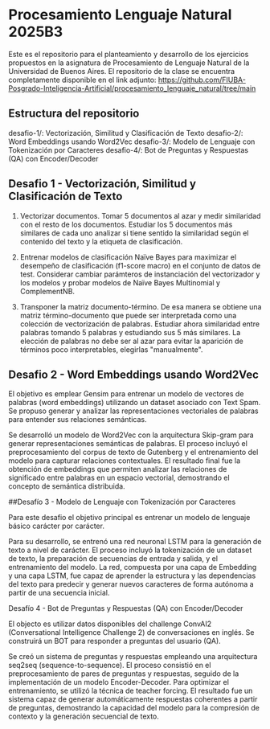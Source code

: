 # Procesamiento Lenguaje Natural 2025B3

Este es el repositorio para el planteamiento y desarrollo de los ejercicios propuestos en la asignatura de Procesamiento de Lenguaje Natural de la Universidad de Buenos Aires.
El repositorio de la clase se encuentra completamente disponible en el link adjunto: https://github.com/FIUBA-Posgrado-Inteligencia-Artificial/procesamiento_lenguaje_natural/tree/main 

## Estructura del repositorio

desafio-1/: Vectorización, Similitud y Clasificación de Texto
desafio-2/: Word Embeddings usando Word2Vec
desafio-3/: Modelo de Lenguaje con Tokenización por Caracteres
desafio-4/: Bot de Preguntas y Respuestas (QA) con Encoder/Decoder

## Desafio 1 - Vectorización, Similitud y Clasificación de Texto

1. Vectorizar documentos. Tomar 5 documentos al azar y medir similaridad con el resto de los documentos. Estudiar los 5 documentos más similares de cada uno analizar si tiene sentido la similaridad según el contenido del texto y la etiqueta de clasificación.

2. Entrenar modelos de clasificación Naïve Bayes para maximizar el desempeño de clasificación (f1-score macro) en el conjunto de datos de test. Considerar cambiar parámteros de instanciación del vectorizador y los modelos y probar modelos de Naïve Bayes Multinomial y ComplementNB.

3. Transponer la matriz documento-término. De esa manera se obtiene una matriz término-documento que puede ser interpretada como una colección de vectorización de palabras. Estudiar ahora similaridad entre palabras tomando 5 palabras y estudiando sus 5 más similares. La elección de palabras no debe ser al azar para evitar la aparición de términos poco interpretables, elegirlas "manualmente".

## Desafio 2 - Word Embeddings usando Word2Vec

El objetivo es emplear Gensim para entrenar un modelo de vectores de palabras (word embeddings) utilizando un dataset asociado con Text Spam. Se propuso generar y analizar las representaciones vectoriales de palabras para entender sus relaciones semánticas.

Se desarrolló un modelo de Word2Vec con la arquitectura Skip-gram para generar representaciones semánticas de palabras. El proceso incluyó el preprocesamiento del corpus de texto de Gutenberg y el entrenamiento del modelo para capturar relaciones contextuales. El resultado final fue la obtención de embeddings que permiten analizar las relaciones de significado entre palabras en un espacio vectorial, demostrando el concepto de semántica distribuida.

##Desafío 3 - Modelo de Lenguaje con Tokenización por Caracteres

Para este desafio el objetivo principal es entrenar un modelo de lenguaje básico carácter por carácter.

Para su desarrollo, se entrenó una red neuronal LSTM para la generación de texto a nivel de carácter. El proceso incluyó la tokenización de un dataset de texto, la preparación de secuencias de entrada y salida, y el entrenamiento del modelo. La red, compuesta por una capa de Embedding y una capa LSTM, fue capaz de aprender la estructura y las dependencias del texto para predecir y generar nuevos caracteres de forma autónoma a partir de una secuencia inicial.


Desafío 4 - Bot de Preguntas y Respuestas (QA) con Encoder/Decoder

El objecto es utilizar datos disponibles del challenge ConvAI2 (Conversational Intelligence Challenge 2) de conversaciones en inglés. Se construirá un BOT para responder a preguntas del usuario (QA).

Se creó un sistema de preguntas y respuestas empleando una arquitectura seq2seq (sequence-to-sequence). El proceso consistió en el preprocesamiento de pares de preguntas y respuestas, seguido de la implementación de un modelo Encoder-Decoder. Para optimizar el entrenamiento, se utilizó la técnica de teacher forcing. El resultado fue un sistema capaz de generar automáticamente respuestas coherentes a partir de preguntas, demostrando la capacidad del modelo para la compresión de contexto y la generación secuencial de texto.

